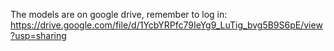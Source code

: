 The models are on google drive, remember to log in: https://drive.google.com/file/d/1YcbYRPfc79IeYg9_LuTig_bvg5B9S6pE/view?usp=sharing